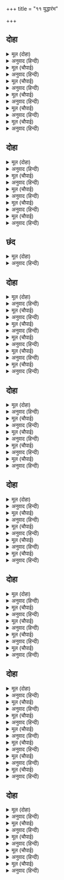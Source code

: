 +++
title = "११ युद्धारंभ"

+++


## दोहा


<details><summary>मूल (दोहा)</summary>

जयति राम जय लछिमन जय कपीस सुग्रीव।  
गर्जहिं सिंघनाद कपि भालु महा बल सींव॥ ३९॥
</details>

<details><summary>अनुवाद (हिन्दी)</summary>

बळाची परिसीमा असलेले ते वानर व अस्वले सिंहाप्रमाणे उच्च स्वराने ‘श्रीरामकी जय’, ‘लक्ष्मणकी जय’, ‘वानरराज सुग्रीवकी जय’, अशी गर्जना करू लागले.॥ ३९॥
</details>

<details><summary>मूल (चौपाई)</summary>

लंकाँ भयउ कोलाहल भारी।  
सुना दसानन अति अहँकारी॥  
देखहु बानरन्ह केरि ढिठाई।  
बिहँसि निसाचर सेन बोलाई॥
</details>

<details><summary>अनुवाद (हिन्दी)</summary>

लंकेमध्ये मोठा गोंधळ माजला. अत्यंत अहंकारी रावणाने ते ऐकून म्हटले, ‘वानरांचे धारिष्ट्य तर पाहा.’ असे म्हणून हसत हसत त्याने राक्षसांची सेना बोलावली.॥ १॥
</details>

<details><summary>मूल (चौपाई)</summary>

आए कीस काल के प्रेरे।  
छुधावंत सब निसिचर मेरे॥  
अस कहि अट्टहास सठ कीन्हा।  
गृह बैठें अहार बिधि दीन्हा॥
</details>

<details><summary>अनुवाद (हिन्दी)</summary>

तो म्हणाला, ‘वानर काळाच्या प्रेरणेने मरण्यासाठी आले आहेत, माझे सर्व राक्षस भुकेलेले आहेत. विधात्याने त्यांना घरबसल्या भोजन पाठवून दिले आहे.’ असे म्हणत तो मूर्ख खदखदा हसला.॥ २॥
</details>

<details><summary>मूल (चौपाई)</summary>

सुभट सकल चारिहुँ दिसि जाहू।  
धरि धरि भालु कीस सब खाहू॥  
उमा रावनहि अस अभिमाना।  
जिमि टिट्टिभ खग सूत उताना॥
</details>

<details><summary>अनुवाद (हिन्दी)</summary>

आणि म्हणाला, ‘हे वीरांनो, सर्व जण चारी दिशांना जा आणि अस्वले-वानर या सर्वांना पकडून पकडून खाऊन टाका.’ श्रीशिव म्हणतात, ‘हे उमा, टिटवी पक्षी पाय वर करून झोपतो व मानतो की, त्याने जणू आकाशाला पाय लावले, असा अभिमान रावणाला झाला होता.’॥ ३॥
</details>

<details><summary>मूल (चौपाई)</summary>

चले निसाचर आयसु मागी।  
गहि कर भिंडिपाल बर साँगी॥  
तोमर मुद्गर परसु प्रचंडा।  
सूल कृपान परिघ गिरिखंडा॥
</details>

<details><summary>अनुवाद (हिन्दी)</summary>

आज्ञा मागून हातामध्ये, उत्तम भिंदिपाल, बरछी, तोमर, मुद्गल, प्रचंड परशू, शूल, दुधारी तलवारी, परिघ आणि पर्वतांचे तुकडे घेऊन राक्षस निघाले.॥ ४॥
</details>

<details><summary>मूल (चौपाई)</summary>

जिमि अरुनोपल निकर निहारी।  
धावहिं सठ खग मांस अहारी॥  
चोंच भंग दुख तिन्हहि न सूझा।  
तिमि धाए मनुजाद अबूझा॥
</details>

<details><summary>अनुवाद (हिन्दी)</summary>

ज्याप्रमाणे मूर्ख मांसाहारी पक्षी लाल दगडांचा ढीग पाहून त्याच्यावर तुटून पडतात आणि चोच तुटल्याच्या दुःखाकडे त्यांचे लक्ष नसते, तसेच ते समज नसलेले राक्षस धावले.॥ ५॥
</details>

## दोहा


<details><summary>मूल (दोहा)</summary>

नानायुध सर चाप धर जातुधान बल बीर।  
कोट कँगूरन्हि चढ़ि गए कोटि कोटि रनधीर॥ ४०॥
</details>

<details><summary>अनुवाद (हिन्दी)</summary>

अनेक प्रकारची शस्त्रास्त्रे, धनुष्यबाण धारण केलेले कोटॺवधी बलवान आणि रणधीर राक्षस वीर तटबंदीच्या शिखरांवर चढले.॥ ४०॥
</details>

<details><summary>मूल (चौपाई)</summary>

कोट कँगूरन्हि सोहहिं कैसे।  
मेरु के सृंगनि जनु घन बैसे॥  
बाजहिं ढोल निसान जुझाऊ।  
सुनि धुनि होइ भटन्हि मन चाऊ॥
</details>

<details><summary>अनुवाद (हिन्दी)</summary>

ते तटबंदीच्या टोकांवर असे शोभत होते की, जणू सुमेरू पर्वतावर ढग बसले आहेत. युद्धाचे ढोल व डंके इत्यादी वाजू लागले. त्यांचा आवाज ऐकून योद्ध्यांच्या मनात चेव येत होता.॥ १॥
</details>

<details><summary>मूल (चौपाई)</summary>

बाजहिं भेरि नफीरि अपारा।  
सुनि कादर उर जाहिं दरारा॥  
देखिन्ह जाइ कपिन्ह के ठट्टा।  
अति बिसाल तनु भालु सुभट्टा॥
</details>

<details><summary>अनुवाद (हिन्दी)</summary>

अगणित नौबती व भेरी वाजत होत्या. ते ऐकून घाबरटांच्या मनात खळगे पडत होते. त्यांनी जाऊन अत्यंत विशाल शरीराचे महान योद्धे वानर व अस्वले यांचे कळप पाहिले.॥ २॥
</details>

<details><summary>मूल (चौपाई)</summary>

धावहिं गनहिं न अवघट घाटा।  
पर्बत फोरि करहिं गहि बाटा॥  
कटकटाहिं कोटिन्ह भट गर्जहिं।  
दसन ओठ काटहिं अति तर्जहिं॥
</details>

<details><summary>अनुवाद (हिन्दी)</summary>

अस्वले व वानर धावत होते. अवघड घाटांची त्यांना पर्वा नव्हती. पर्वतांना धरून व ते फोडून रस्ता बनवीत होते. कोटॺवधी योद्धे दात करकरवत व गर्जना करीत होते. दात-ओठ चावत होते आणि खूप चेकाळले होते.॥ ३॥
</details>

<details><summary>मूल (चौपाई)</summary>

उत रावन इत राम दोहाई।  
जयति जयति जय परी लराई॥  
निसिचर सिखर समूह ढहावहिं।  
कूदि धरहिं कपि फेरि चलावहिं॥
</details>

<details><summary>अनुवाद (हिन्दी)</summary>

तिकडे रावणाचा तर इकडे श्रीरामांचा जयजयकार होत होता. ‘जय, जय, जय’ चा आवाज होताच युद्ध सुरू झाले. राक्षस पर्वतांची शिखरे ढिगाने फेकीत होते. वानर ते उडॺा मारून पकडत होते आणि परत राक्षसांकडे फेकत होते.॥ ४॥
</details>

## छंद


<details><summary>मूल (दोहा)</summary>

धरि कुधर खंड प्रचंड मर्कट भालु गढ़ पर डारहीं।  
झपटहिं चरन गहि पटकि महि भजि चलत बहुरि पचारहीं॥  
अति तरल तरुन प्रताप तरपहिं तमकि गढ़ चढ़ि चढ़ि गए।  
कपि भालु चढ़ि मंदिरन्ह जहँ तहँ राम जसु गावत भए॥
</details>

<details><summary>अनुवाद (हिन्दी)</summary>

प्रचंड वानर व अस्वले पर्वतांचे तुकडे घेऊन किल्‍ल्यांवर टाकत होते. ते हल्ला करून राक्षसांचे पाय पकडून त्यांना जमिनीवर आपटून पळून जात आणि पुन्हा गर्जना करीत. फार चंचल व मोठी तेजस्वी वानर-अस्वले मोठॺा चपळाईने उडॺा मारून किल्‍ल्यावर चढली आणि जिकडे तिकडे महालात घुसून श्रीरामांची कीर्ती गाऊ लागली.
</details>

## दोहा


<details><summary>मूल (दोहा)</summary>

एकु एकु निसिचर गहि पुनि कपि चले पराइ।  
ऊपर आपु हेठ भट गिरहिं धरनि पर आइ॥ ४१॥
</details>

<details><summary>अनुवाद (हिन्दी)</summary>

मग एकेका राक्षसाला पकडून वानर पळून जात. स्वतः वर आणि खाली राक्षस योद्धे-अशा प्रकारे ते किल्‍ल्यावरून जमिनीवर उडॺा घेत.॥ ४१॥
</details>

<details><summary>मूल (चौपाई)</summary>

राम प्रताप प्रबल कपिजूथा।  
मर्दहिं निसिचर सुभट बरूथा॥  
चढ़े दुर्ग पुनि जहँ तहँ बानर।  
जय रघुबीर प्रताप दिवाकर॥
</details>

<details><summary>अनुवाद (हिन्दी)</summary>

श्रीरामांच्या प्रतापामुळे प्रबल वानरांच्या झुंडी राक्षस योद्ध्यांच्या अनेक समूहांना चिरडत होते. वानर पुन्हा जिकडे-तिकडे किल्‍ल्यांवर चढले आणि प्रतापसूर्य श्रीरघुवीरांचा जयजयकार करू लागले.॥ १॥
</details>

<details><summary>मूल (चौपाई)</summary>

चले निसाचर निकर पराई।  
प्रबल पवन जिमि घन समुदाई॥  
हाहाकार भयउ पुर भारी।  
रोवहिं बालक आतुर नारी॥
</details>

<details><summary>अनुवाद (हिन्दी)</summary>

जोराचे वारे आल्यावर ढगांचे समूह जसे विखरून जातात त्याप्रमाणे राक्षसांच्या झुंडी पळू लागल्या. लंका नगरीत मोठा हाहाकार माजला. मुले व बायका घाबरून रडू लागले.॥ २॥
</details>

<details><summary>मूल (चौपाई)</summary>

सब मिलि देहिं रावनहि गारी।  
राज करत एहिं मृत्यु हँकारी॥  
निज दल बिचल सुनी तेहिं काना।  
फेरि सुभट लंकेस रिसाना॥
</details>

<details><summary>अनुवाद (हिन्दी)</summary>

सर्वजण रावणाला शिव्या देऊ लागले की, सुखाने राज्य करीत असताना याने मृत्यूला बोलावले. जेव्हा आपली सेना विचलित झाली आहे, असे रावणाने ऐकले, तेव्हा पळत असलेल्या राक्षस-योद्ध्यांना परत पाठवून रागाने तो म्हणाला,॥ ३॥
</details>

<details><summary>मूल (चौपाई)</summary>

जो रन बिमुख सुना मैं काना।  
सो मैं हतब कराल कृपाना॥  
सर्बसु खाइ भोग करि नाना।  
समर भूमि भए बल्लभ प्राना॥
</details>

<details><summary>अनुवाद (हिन्दी)</summary>

‘कोणी पाठ दाखवून पळाला, असे मला समजले, तर मी स्वतः भयानक दुधारी तलवारीने त्याला ठार मारीन. माझे सर्व काही खाल्ले, निरनिराळे भोग भोगले, आता युद्धात तुम्हांला प्राण प्रिय वाटू लागले काय?’॥ ४॥
</details>

<details><summary>मूल (चौपाई)</summary>

उग्र बचन सुनि सकल डेराने।  
चले क्रोध करि सुभट लजाने॥  
सन्मुख मरन बीर कै सोभा।  
तब तिन्ह तजा प्रान कर लोभा॥
</details>

<details><summary>अनुवाद (हिन्दी)</summary>

रावणाचे टोचून बोलणे ऐकून सर्व राक्षस-वीर घाबरले आणि ओशाळून रागारागाने युद्धासाठी परत निघाले. युद्धात शत्रूसमोर मरण्यातच वीराची शोभा आहे, असा विचार करून त्यांनी प्राणांचा लोभ सोडून दिला.॥ ५॥
</details>

## दोहा


<details><summary>मूल (दोहा)</summary>

बहु आयुध धर सुभट सब भिरहिं पचारि पचारि।  
ब्याकुल किए भालु कपि परिघ त्रिसूलन्हि मारि॥ ४२॥
</details>

<details><summary>अनुवाद (हिन्दी)</summary>

पुष्कळशी शस्त्रास्त्रे धारण करून ते सर्व वीर आरडा-ओरडा करीत भिडू लागले. त्यांनी परिघांनी व त्रिशूळांनी मार-मारून अस्वलांना, वानरांना व्याकूळ केले.॥ ४२॥
</details>

<details><summary>मूल (चौपाई)</summary>

भय आतुर कपि भागन लागे।  
जद्यपि उमा जीतिहहिं आगे॥  
कोउ कह कहँ अंगद हनुमंता।  
कहँ नल नील दुबिद बलवंता॥
</details>

<details><summary>अनुवाद (हिन्दी)</summary>

श्रीशिव म्हणतात, हे उमा, पुढे तेच जिंकणार असले तरी यावेळी वानर भयामुळे पळू लागले. ते म्हणू लागले, ‘अंगद व हनुमान कोठे आहेत? बलवान नल-नील आणि द्विविद कोठे आहेत?’॥ १॥
</details>

<details><summary>मूल (चौपाई)</summary>

निज दल बिकल सुना हनुमाना।  
पच्छिम द्वार रहा बलवाना॥  
मेघनाद तहँ करइ लराई।  
टूट न द्वार परम कठिनाई॥
</details>

<details><summary>अनुवाद (हिन्दी)</summary>

हनुमानाला जेव्हा कळले की, आपली सेना भयभीत झाली आहे, त्यावेळी तो बलवान पश्चिम दारात होता. तेथे त्याच्याबरोबर मेघनाद युद्ध करीत होता. ते दार मोडत नव्हते. फार मोठी अडचण झाली होती.॥ २॥
</details>

<details><summary>मूल (चौपाई)</summary>

पवनतनय मन भा अति क्रोधा।  
गर्जेउ प्रबल काल सम जोधा॥  
कूदि लंक गढ़ ऊपर आवा।  
गहि गिरि मेघनाद कहुँ धावा॥
</details>

<details><summary>अनुवाद (हिन्दी)</summary>

तेव्हा हनुमानाला मोठा राग आला. त्या काळासारख्या योद्धॺाने मोठी गर्जना केली आणि उडी मारून तो लंकेच्या किल्‍ल्यावर आला आणि डोंगर घेऊन मेघनादावर धावून गेला.॥ ३॥
</details>

<details><summary>मूल (चौपाई)</summary>

भंजेउ रथ सारथी निपाता।  
ताहि हृदय महुँ मारेसि लाता॥  
दुसरें सूत बिकल तेहि जाना।  
स्यंदन घालि तुरत गृह आना॥
</details>

<details><summary>अनुवाद (हिन्दी)</summary>

मेघनादाचा रथ मोडला. सारथ्याला मारून टाकले आणि मेघनादाच्या छातीवर लाथ मारली. मेघनाद व्याकूळ झालेला पाहून दुसरा सारथी रथात घालून त्याला लगेच घरी घेऊन गेला.॥ ४॥
</details>

## दोहा


<details><summary>मूल (दोहा)</summary>

अंगद सुना पवनसुत गढ़ पर गयउ अकेल।  
रन बाँकुरा बालिसुत तरकि चढ़ेउ कपि खेल॥ ४३॥
</details>

<details><summary>अनुवाद (हिन्दी)</summary>

इकडे अंगदाला समजले की, हनुमान किल्‍ल्यावर एकटाच आहे, तेव्हा रणामध्ये बहादुर बालिपुत्र सहजपणे उडी मारून किल्‍ल्यावर चढला.॥ ४३॥
</details>

<details><summary>मूल (चौपाई)</summary>

जुद्ध बिरुद्ध क्रुद्ध द्वौ बंदर।  
राम प्रताप सुमिरि उर अंतर॥  
रावन भवन चढ़े द्वौ धाई।  
करहिं कोसलाधीस दोहाई॥
</details>

<details><summary>अनुवाद (हिन्दी)</summary>

युद्धामध्ये ते दोन वानर शत्रूंवर संतापले होते. हृदयामध्ये श्रीरामांच्या प्रतापाचे स्मरण करून दोघे धावून रावणाच्या महालावर चढले आणि कोसलराज श्रीरामांचा जयजयकार करू लागले.॥ १॥
</details>

<details><summary>मूल (चौपाई)</summary>

कलस सहित गहि भवनु ढहावा।  
देखि निसाचरपति भय पावा॥  
नारि बृंद कर पीटहिं छाती।  
अब दुइ कपि आए उतपाती॥
</details>

<details><summary>अनुवाद (हिन्दी)</summary>

त्यांनी कळसासह महाल धरून पाडला. हे पाहून राक्षसराज रावण घाबरला. सर्व स्त्रिया छाती बडवून म्हणू लागल्या, ‘आता उत्पात माजवणारे दोन वानर एकदम आले आहेत.’॥ २॥
</details>

<details><summary>मूल (चौपाई)</summary>

कपिलीला करि तिन्हहि डेरावहिं।  
रामचंद्र कर सुजसु सुनावहिं॥  
पुनि कर गहि कंचन के खंभा।  
कहेन्हि करिअ उतपात अरंभा॥
</details>

<details><summary>अनुवाद (हिन्दी)</summary>

वानरलीला करून दोघे त्यांना घाबरवू लागले आणि श्रीरामांची कीर्ती ऐकवू लागले. मग सोन्याचा खांब हातांनी धरून ते म्हणाले, ‘आता उत्पात सुरू करू या.’॥ ३॥
</details>

<details><summary>मूल (चौपाई)</summary>

गर्जि परे रिपु कटक मझारी।  
लागे मर्दै भुज बल भारी॥  
काहुहि लात चपेटन्हि केहू।  
भजहु न रामहि सो फल लेहू॥
</details>

<details><summary>अनुवाद (हिन्दी)</summary>

गर्जना करीत शत्रूच्या सेनेत त्यांनी मधोमध उडी मारली आणि आपल्या प्रचंड भुजबलाने ते त्यांचे मर्दन करू लागले. कुणाला लाथ तर कुणाला थप्पड मारीत होते. आणि म्हणत होते, ‘तुम्ही श्रीरामांना भजत नाही, त्याचे हे फळ भोगा.’॥ ४॥
</details>

## दोहा


<details><summary>मूल (दोहा)</summary>

एक एक सों मर्दहिं तोरि चलावहिं मुंड।  
रावन आगें परहिं ते जनु फूटहिं दधि कुंड॥ ४४॥
</details>

<details><summary>अनुवाद (हिन्दी)</summary>

एकाला धरून त्याला दुसऱ्यावर पाडून चिरडत होते आणि त्यांची मुंडकी मोडून फेकत होते. ती मुंडकी रावणासमोर जाऊन पडत होती. आणि दह्याच्या मडक्याप्रमाणे फुटत होती.॥ ४४॥
</details>

<details><summary>मूल (चौपाई)</summary>

महा महा मुखिआ जे पावहिं।  
ते पद गहि प्रभु पास चलावहिं॥  
कहइ बिभीषनु तिन्ह के नामा।  
देहिं राम तिन्हहू निज धामा॥
</details>

<details><summary>अनुवाद (हिन्दी)</summary>

ते ज्या मोठमोठॺा सेनापतींना पकडत होते, त्यांचे पाय धरून त्यांना श्रीरामांकडे फेकत होते. बिभीषण त्यांचे नाव सांगे व श्रीराम त्यांना आपल्या परमधामास पाठवीत होते.॥ १॥
</details>

<details><summary>मूल (चौपाई)</summary>

खल मनुजाद द्विजामिष भोगी।  
पावहिं गति जो जाचत जोगी॥  
उमा राम मृदुचित करुनाकर।  
बयर भाव सुमिरत मोहि निसिचर॥
</details>

<details><summary>अनुवाद (हिन्दी)</summary>

ब्राह्मणांचे मांस खाणाऱ्या त्या नरभक्षी दुष्ट राक्षसांनाही तीच गती मिळे, जिची याचना करूनही योग्यांना जी गती सहजपणे मिळत नसे. श्रीशिव म्हणतात, ‘हे उमा, श्रीराम हे फार कोमलहृदय व करुणेची खाण आहेत. ते विचार करीत की, वैरभावाने का होईना, ते माझे स्मरण तर करतातच ना!॥ २॥
</details>

<details><summary>मूल (चौपाई)</summary>

देहिं परम गति सो जियँ जानी।  
अस कृपाल को कहहु भवानी॥  
अस प्रभु सुनि न भजहिं भ्रम त्यागी।  
नर मतिमंद ते परम अभागी॥
</details>

<details><summary>अनुवाद (हिन्दी)</summary>

मनात असा विचार करून ते त्यांना परमगती देत होते. हे भवानी, असा कृपाळू कोण आहे ते सांग. प्रभूंचा असा स्वभाव जाणूनही जी माणसे भ्रम सोडून त्यांचे भजन करीत नाहीत, ती अत्यंत मंदबुद्धीची व परम अभागी होत’.॥ ३॥
</details>

<details><summary>मूल (चौपाई)</summary>

अंगद अरु हनुमंत प्रबेसा।  
कीन्ह दुर्ग अस कह अवधेसा॥  
लंकाँ द्वौ कपि सोहहिं कैसें।  
मथहिं सिंधु दुइ मंदर जैसें॥
</details>

<details><summary>अनुवाद (हिन्दी)</summary>

श्रीराम म्हणाले, ‘अंगद व हनुमान किल्‍ल्यात घुसले आहेत. दोन्ही वानर लंकेत विध्वंस करताना असे शोभत आहेत की, दोन मंदराचल समुद्राचे मंथन करीत आहेत.’॥ ४॥
</details>

## दोहा


<details><summary>मूल (दोहा)</summary>

भुज बल रिपु दल दलमलि देखि दिवस कर अंत।  
कूदे जुगल बिगत श्रम आए जहँ भगवंत॥ ४५॥
</details>

<details><summary>अनुवाद (हिन्दी)</summary>

बाहुबळाने शत्रु-सेनेला तुडवून व तिंबून काढून दिवस सरत आल्याचे पाहून हनुमान व अंगद या दोघांनी उडॺा मारल्या व कोणतेही श्रम न झाल्यासारखे ते भगवान श्रीरामांजवळ आले.॥ ४५॥
</details>

<details><summary>मूल (चौपाई)</summary>

प्रभु पद कमल सीस तिन्ह नाए।  
देखि सुभट रघुपति मन भाए॥  
राम कृपा करि जुगल निहारे।  
भए बिगतश्रम परम सुखारे॥
</details>

<details><summary>अनुवाद (हिन्दी)</summary>

त्यांनी प्रभूंच्या चरणी मस्तक ठेवले. त्या उत्तम योद्धॺांना पाहून श्रीरघुनाथ खूप प्रसन्न झाले. श्रीरामांनी कृपापूर्वक दोघांना पाहिले. त्यामुळे त्यांचा थकवा तर गेलाच; उलट ते सुखावले.॥ १॥
</details>

<details><summary>मूल (चौपाई)</summary>

गए जानि अंगद हनुमाना।  
फिरे भालु मर्कट भट नाना॥  
जातुधान प्रदोष बल पाई।  
धाए करि दससीस दोहाई॥
</details>

<details><summary>अनुवाद (हिन्दी)</summary>

अंगद आणि हनुमान गेल्याचे समजल्यावर अस्वले व वानर परत आले. राक्षसांनी रात्रीच्या वेळेच्या बळाचा फायदा घेऊन रावणाचा जयजयकार करीत वानरांवर हल्ला केला.॥ २॥
</details>

<details><summary>मूल (चौपाई)</summary>

निसिचर अनी देखि कपि फिरे।  
जहँ तहँ कटकटाइ भट भिरे॥  
द्वौ दल प्रबल पचारि पचारी।  
लरत सुभट नहिं मानहिं हारी॥
</details>

<details><summary>अनुवाद (हिन्दी)</summary>

राक्षसांची सेना येत आहे, असे पाहून वानर परत फिरले आणि ते जिकडे तिकडे दात खाऊन शत्रूशी भिडले. दले अतिशय बलवान होती आणि ते समान बलाचे योद्धे होते. योद्धे आरडाओरडा करीत लढत होते, कोणी हार मानायला तयार नव्हता.॥ ३॥
</details>

<details><summary>मूल (चौपाई)</summary>

महाबीर निसिचर सब कारे।  
नाना बरन बलीमुख भारे॥  
सबल जुगल दल समबल जोधा।  
कौतुक करत लरत करि क्रोधा॥
</details>

<details><summary>अनुवाद (हिन्दी)</summary>

सर्व राक्षस महान वीर व काळेकुट्ट होते. आणि वानर विशालकाय आणि अनेक रंगांचे होते. दोन्ही पक्ष बलवान होते आणि समसमान बळाचे योद्धे होते. ते क्रोधाने लढून आपले शौर्य दाखवीत होते.॥ ४॥
</details>

<details><summary>मूल (चौपाई)</summary>

प्राबिट सरद पयोद घनेरे।  
लरत मनहुँ मारुत के प्रेरे॥  
अनिप अकंपन अरु अतिकाया।  
बिचलत सेन कीन्हि इन्ह माया॥
</details>

<details><summary>अनुवाद (हिन्दी)</summary>

राक्षस व वानर युद्ध करताना असे वाटत होते की, वर्षाऋतूचे आणि शरद्ऋतूचे मेघ वाऱ्याने प्रेरित होऊन लढत आहेत. अनिप, अकंपन व अतिकाय या राक्षस सेनापतींनी आपली सेना विचलित झाल्याचे पाहून माया केली.॥ ५॥
</details>

<details><summary>मूल (चौपाई)</summary>

भयउ निमिष महँ अति अँधिआरा।  
बृष्टि होइ रुधिरोपल छारा॥
</details>

<details><summary>अनुवाद (हिन्दी)</summary>

एका क्षणात अंधार झाला आणि ते रक्त, दगड व राखेचा वर्षाव करू लागले.॥ ६॥
</details>

## दोहा


<details><summary>मूल (दोहा)</summary>

देखि निबिड़ तम दसहुँ दिसि कपिदल भयउ खभार।  
एकहि एक न देखई जहँ तहँ करहिं पुकार॥ ४६॥
</details>

<details><summary>अनुवाद (हिन्दी)</summary>

दाही दिशांना अत्यंत दाट अंधार पाहून वानरांच्या सेनेमध्ये खळबळ माजली. कुणी कुणाला दिसत नव्हता आणि सर्वजण जिकडे तिकडे रक्षणासाठी ओरडू लागले.॥ ४६॥
</details>

<details><summary>मूल (चौपाई)</summary>

सकल मरमु रघुनायक जाना।  
लिए बोलि अंगद हनुमाना॥  
समाचार सब कहि समुझाए।  
सुनत कोपि कपिकुंजर धाए॥
</details>

<details><summary>अनुवाद (हिन्दी)</summary>

श्रीरघुनाथांनी हे रहस्य जाणले. त्यांनी अंगद व हनुमान यांना बोलावून सर्व गोष्टी सांगितल्या. ते ऐकताच दोघे कपिश्रेष्ठ रागाने धावले.॥ १॥
</details>

<details><summary>मूल (चौपाई)</summary>

पुनि कृपाल हँसि चाप चढ़ावा।  
पावक सायक सपदि चलावा॥  
भयउ प्रकास कतहुँ तम नाहीं।  
ग्यान उदयँ जिमि संसय जाहीं॥
</details>

<details><summary>अनुवाद (हिन्दी)</summary>

मग कृपाळू श्रीरामांनी हसत हसत धनुष्य सज्ज करून त्यावरून तत्काळ अग्निबाण सोडला. त्यामुळे प्रकाश झाला आणि अंधार उरला नाही. ज्याप्रमाणे ज्ञानाचा उदय झाल्यावर सर्व संदेह दूर होतात.॥ २॥
</details>

<details><summary>मूल (चौपाई)</summary>

भालु बलीमुख पाइ प्रकासा।  
धाए हरष बिगत श्रम त्रासा॥  
हनूमान अंगद रन गाजे।  
हाँक सुनत रजनीचर भाजे॥
</details>

<details><summary>अनुवाद (हिन्दी)</summary>

अस्वले आणि वानर प्रकाश दिसताच श्रम व भय विसरून व प्रसन्न होऊन धावून गेले. हनुमान व अंगद यांनी युद्धात गर्जना केली. त्यांची हाक ऐकताच राक्षस पळून गेले.॥ ३॥
</details>

<details><summary>मूल (चौपाई)</summary>

भागत भट पटकहिं धरि धरनी।  
करहिं भालु कपि अद्भुत करनी॥  
गहि पद डारहिं सागर माहीं।  
मकर उरग झष धरि धरि खाहीं॥
</details>

<details><summary>अनुवाद (हिन्दी)</summary>

पळत सुटलेल्या राक्षस योद्ध्यांना अस्वले व वानर पकडून पृथ्वीवर आपटण्याची अद्भुत कामगिरी करू लागले. त्यांचे पाय पकडून ते त्यांना समुद्रात टाकून देत होते. तेथे मगरी, साप व मासे त्यांना पकडून खाऊन टाकीत होते.॥ ४॥
</details>
